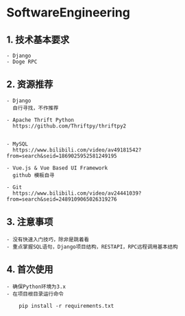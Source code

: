 # SoftwareEngineering

## 1. 技术基本要求
    - Django
    - Doge RPC
## 2. 资源推荐
    - Django
      自行寻找，不作推荐
      
    - Apache Thrift Python
      https://github.com/Thriftpy/thriftpy2
      
      
    - MySQL
      https://www.bilibili.com/video/av49181542?from=search&seid=1869025952581249195
      
    - Vue.js & Vue Based UI Framework
      github 模板自寻
    
    - Git
      https://www.bilibili.com/video/av24441039?from=search&seid=2489109065026319276
    
## 3. 注意事项
    - 没有快速入门技巧，除非是跳着看
    - 重点掌握SQL语句，Django项目结构，RESTAPI，RPC远程调用基本结构
    
## 4. 首次使用
    - 确保Python环境为3.x
    - 在项目根目录运行命令
```shell
    pip install -r requirements.txt
```
